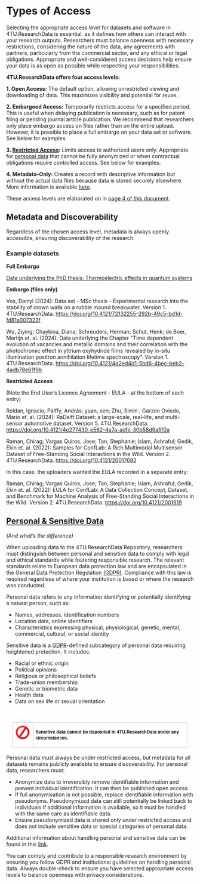# Types of Access

Selecting the appropriate access level for datasets and software in 4TU.ResearchData is essential, as it defines how others can interact with your research outputs. Researchers must balance openness with necessary restrictions, considering the nature of the data, any agreements with partners, particularly from the commercial sector, and any ethical or legal obligations. Appropriate and well-considered access decisions help ensure your data is as open as possible while respecting your responsibilities.

**4TU.ResearchData offers four access levels:**

**1. Open Access:** The default option, allowing unrestricted viewing and downloading of data. This maximizes visibility and potential for reuse.

**2. Embargoed Access:** Temporarily restricts access for a specified period. This is useful when delaying publication is necessary, such as for patent filing or pending journal article publication. We recommend that researchers only place embargo access on files rather than on the entire upload. However, it is possible to place a full embargo on your data set or software. See below for examples.

**3. [Restricted Access](https://data.4tu.nl/s/documents/4TU.ResearchData_Restricted_Access_2023.pdf):** Limits access to authorized users only. Appropriate for [personal data](https://www.autoriteitpersoonsgegevens.nl/en/themes/basic-gdpr/privacy-and-personal-data/what-are-personal-data) that cannot be fully anonymized or when contractual obligations require controlled access. See below for examples. 

**4. Metadata-Only:** Creates a record with descriptive information but without the actual data files because data is stored securely elsewhere. More information is available [here]( https://communities.springernature.com/posts/metadata-only-records-what-are-they-and-why-are-they-useful?badge_id=269-springer-nature). 

These access levels are elaborated on in [page 4 of this document](https://data.4tu.nl/s/docs/data-collection-policy.pdf). 

## Metadata and Discoverability 

Regardless of the chosen access level, metadata is always openly accessible, ensuring discoverability of the research.

### Example datasets

**Full Embargo**

[Data underlying the PhD thesis: Thermoelectric effects in quantum systems](https://data.4tu.nl/datasets/cdb42d77-6e0b-4132-8f26-2b560673b745)

**Embargo (files only)**

Vos, Darryl (2024): Data set - MSc thesis - Experimental research into the stability of crown walls on a rubble mound breakwater. Version 1. 4TU.ResearchData. https://doi.org/10.4121/72132255-292b-49c5-bd1d-fd81a007323f

Wu, Ziying; Chaykina, Diana; Schreuders, Herman; Schut, Henk; de Boer, Martijn et. al. (2024): Data underlying the Chapter "Time dependent evolution of vacancies and metallic domains and their correlation with the photochromic effect in yttrium oxyhydride films revealed by in-situ illumination positron annihilation lifetime spectroscopy". Version 1. 4TU.ResearchData. https://doi.org/10.4121/4d2ed4d1-5bd6-4bec-beb2-4adb78e61f9b

**Restricted Access**

(Note the End User’s Licence Agreement - EULA - at the bottom of each entry) 

Roldan, Ignacio; Pálffy, András; yuan, sen; Zhu, Simin ; Garzon Oviedo, Mario et. al. (2024): RaDelft Dataset: a large-scale, real-life, and multi-sensor automotive dataset. Version 5. 4TU.ResearchData. https://doi.org/10.4121/4e277430-e562-4a7a-adfe-30b58d9a5f0a

Raman, Chirag; Vargas Quiros, Jose; Tan, Stephanie; Islam, Ashraful; Gedik, Ekin et. al. (2022): Samples for ConfLab: A Rich Multimodal Multisensor Dataset of Free-Standing Social Interactions in the Wild. Version 2. 4TU.ResearchData. https://doi.org/10.4121/20017682 

In this case, the uploaders wanted the EULA recorded in a separate entry: 

Raman, Chirag; Vargas Quiros, Jose; Tan, Stephanie; Islam, Ashraful; Gedik, Ekin et. al. (2022): EULA for ConfLab: A Data Collection Concept, Dataset, and Benchmark for Machine Analysis of Free-Standing Social Interactions in the Wild. Version 2. 4TU.ResearchData. https://doi.org/10.4121/2001619

## [Personal & Sensitive Data](https://www.autoriteitpersoonsgegevens.nl/en/themes/basic-gdpr/privacy-and-personal-data/what-are-personal-data)
*(And what’s the difference)*

When uploading data to the 4TU.ResearchData Repository, researchers must distinguish between personal and sensitive data to comply with legal and ethical standards while fostering responsible research. The relevant standards relate to European data protection law and are encapsulated in the General Data Protection Regulation [(GDPR)](https://gdpr.eu/). Compliance with this law is required regardless of where your institution is based or where the research was conducted.

Personal data refers to any information identifying or potentially identifying a natural person, such as:

* Names, addresses, identification numbers
* Location data, online identifiers
* Characteristics expressing physical, physiological, genetic, mental, commercial, cultural, or social identity

Sensitive data is a [GDPR](https://gdpr.eu/)-defined subcategory of personal data requiring heightened protection. It includes:

* Racial or ethnic origin
* Political opinions
* Religious or philosophical beliefs
* Trade-union membership
* Genetic or biometric data
* Health data
* Data on sex life or sexual orientation

<br>
<center>

![alt text](no_sensitive_data_in_4tu.png)

</center>

Personal data must always be under restricted access, but metadata for all datasets remains publicly available to ensure discoverability. 
For personal data, researchers must:
* Anonymize data to irreversibly remove identifiable information and prevent individual identification. It can then be published open access.
* If full anonymisation is not possible, replace identifiable information with pseudonyms. Pseudonymized data can still potentially be linked back to individuals if additional information is available, so it must be handled with the same care as identifiable data.
* Ensure pseudonymized data is shared only under restricted access and does not include sensitive data or special categories of personal data.

Additional information about handling personal and sensitive data can be found in this [link](https://utrechtuniversity.github.io/dataprivacyhandbook/).

You can comply and contribute to a responsible research environment by ensuring you follow GDPR and institutional guidelines on handling personal data. Always double-check to ensure you have selected appropriate access levels to balance openness with privacy considerations. 
